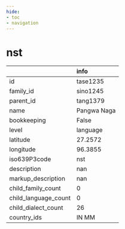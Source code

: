 ```yaml
---
hide:
- toc
- navigation
---
```

# nst
|                      | info        |
|:---------------------|:------------|
| id                   | tase1235    |
| family_id            | sino1245    |
| parent_id            | tang1379    |
| name                 | Pangwa Naga |
| bookkeeping          | False       |
| level                | language    |
| latitude             | 27.2572     |
| longitude            | 96.3855     |
| iso639P3code         | nst         |
| description          | nan         |
| markup_description   | nan         |
| child_family_count   | 0           |
| child_language_count | 0           |
| child_dialect_count  | 26          |
| country_ids          | IN MM       |